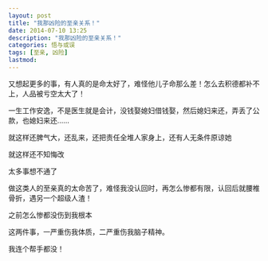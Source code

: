 ```yaml
---
layout: post
title: "我那凶险的至亲关系！"
date: 2014-07-10 13:25
description: "我那凶险的至亲关系！"
categories: 悟与或误
tags: [至亲, 凶险]
lastmod: 
--- 
```


又想起更多的事，有人真的是命太好了，难怪他儿子命那么差！怎么去积德都补不上，人品被亏空太大了！

一生工作安逸，不是医生就是会计，没钱娶媳妇借钱娶，然后媳妇来还，弄丢了公款，也媳妇来还……

就这样还脾气大，还乱来，还把责任全堆人家身上，还有人无条件原谅她

就这样还不知悔改


太多事想不通了

做这类人的至亲真的太命苦了，难怪我没认回时，再怎么惨都有限，认回后就腰椎骨折，遇另一个超级人渣！

之前怎么惨都没伤到我根本

这两件事，一严重伤我体质，二严重伤我脑子精神。


我连个帮手都没！